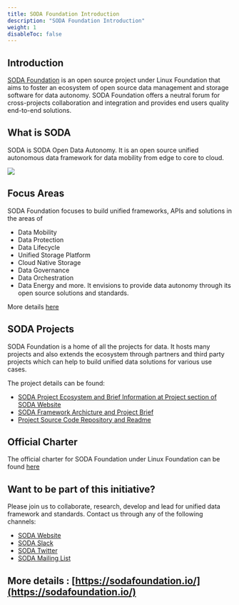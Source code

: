 ```yaml
---
title: SODA Foundation Introduction
description: "SODA Foundation Introduction"
weight: 1
disableToc: false
---
```


## Introduction
[SODA Foundation](http://github.com/sodafoundation) is an open source project under Linux Foundation that aims to foster an ecosystem of open source data management and storage software for data autonomy. SODA Foundation offers a neutral forum for cross-projects collaboration and integration and provides end users quality end-to-end solutions.

## What is SODA
SODA is SODA Open Data Autonomy. It is an open source unified autonomous data framework for data mobility from edge to core to cloud.

<img src="https://sodafoundation.io/wp-content/uploads/2020/04/sodaautonomy1960-1536x1138.jpg">

## Focus Areas
SODA Foundation focuses to build unified frameworks, APIs and solutions in the areas of
- Data Mobility
- Data Protection
- Data Lifecycle
- Unified Storage Platform
- Cloud Native Storage
- Data Governance
- Data Orchestration
- Data Energy and more.
It envisions to provide data autonomy through its open source solutions and standards.

More details [here](https://sodafoundation.io/)

## SODA Projects
SODA Foundation is a home of all the projects for data. It hosts many projects and also extends the ecosystem through partners and third party projects which can help to build unified data solutions for various use cases.

The project details can be found:

 - [SODA Project Ecosystem and Brief Information at Project section of SODA Website](https://sodafoundation.io/projects/)
 - [SODA Framework Archicture and Project Brief](https://github.com/sodafoundation/design-specs/blob/master/SODAFrameworkAndSODAProjects.md)
 - [Project Source Code Repository and Readme](https://github.com/sodafoundation/)

## Official Charter
The official charter for SODA Foundation under Linux Foundation can be found [here](https://sodafoundation.io/the-foundation/charter/)

## Want to be part of this initiative?
Please join us to collaborate, research, develop and lead for unified data framework and standards.
Contact us through any of the following channels:
 - [SODA Website](https://sodafoundation.io/the-foundation/join/)
 - [SODA Slack](https://sodafoundation.io/slack)
 - [SODA Twitter](https://twitter.com/sodafoundation)
 - [SODA Mailing List](https://lists.sodafoundation.io)

## More details : [https://sodafoundation.io/](https://sodafoundation.io/)
